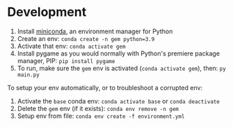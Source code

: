 # Development

1. Install [miniconda](https://docs.conda.io/en/latest/miniconda.html), an environment manager for Python
2. Create an env: `conda create -n gem python=3.9`
3. Activate that env: `conda activate gem`
4. Install pygame as you would normally with Python's premiere package manager, PIP: `pip install pygame`
5. To run, make sure the `gem` env is activated (`conda activate gem`), then: `py main.py`

To setup your env automatically, or to troubleshoot a corrupted env:

1. Activate the `base` conda env: `conda activate base` or `conda deactivate`
2. Delete the `gem` env (if it exists): `conda env remove -n gem`
2. Setup env from file: `conda env create -f environment.yml`